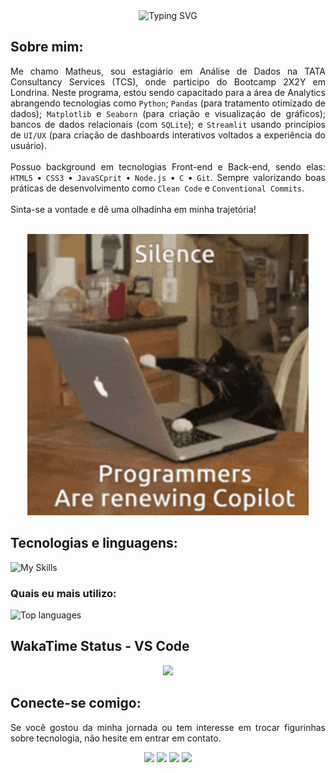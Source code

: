 <div align="center">
  <img src="https://readme-typing-svg.herokuapp.com?font=Poppins&size=60&duration=2500&pause=1000&center=true&vCenter=true&width=750&height=100&lines=Ol%C3%A1!+Seja+bem+vindo(a)!;Veja+minha+jornada!" alt="Typing SVG" />
</div>

<h2>Sobre mim:</h2>

<p align="justify">Me chamo Matheus, sou estagiário em Análise de Dados na TATA Consultancy Services (TCS), onde participo do Bootcamp 2X2Y em Londrina. Neste programa, estou sendo capacitado para a área de Analytics abrangendo tecnologias como <code>Python</code>; <code>Pandas</code> (para tratamento otimizado de dados); <code>Matplotlib</code> e <code>Seaborn</code> (para criação e visualizaçáo de gráficos); bancos de dados relacionais (com <code>SQLite</code>); e <code>Streamlit</code> usando princípios de <code>UI/UX</code> (para criação de dashboards interativos voltados a experiência do usuário).<br><br>Possuo background em tecnologias Front-end e Back-end, sendo elas: <code>HTML5</code> • <code>CSS3</code> • <code>JavaSCprit</code> • <code>Node.js</code> • <code>C</code> • <code>Git</code>. Sempre valorizando boas práticas de desenvolvimento como <code>Clean Code</code> e <code>Conventional Commits</code>.<br><br>Sinta-se a vontade e dê uma olhadinha em minha trajetória!</p>

<br>

<div align="center">
  <img src="./img/cat-programmer.gif" alt="meme de gato digitando em compuatdor">
</div>

<h2 align="left">Tecnologias e linguagens:</h2>

![My Skills](https://go-skill-icons.vercel.app/api/icons?i=python,pandas,matplotlib,streamlit,git&titles=true)

<h3>Quais eu mais utilizo:</h3>

<div align="left">
  <img src="https://github-readme-stats.vercel.app/api/top-langs/?username=MatheusVenturaNellessen&layout=compact&langs_count=16&hide_progress=false&count_private=true&show_icons=true&theme=github_dark&hide_border=false&hide_title=true" alt="Top languages" height="auto" width="400px">
</div>

<h2>WakaTime Status - VS Code</h2>
<div align="center">
  <img src="https://wakatime.com/share/@dev_matheusvn/55c51982-1534-4d41-b8fe-b87aae35b834.svg" height="450px" margin="auto">
</div>

<h2 align="left">Conecte-se comigo:</h2>

<p align="justify">Se você gostou da minha jornada ou tem interesse em trocar figurinhas sobre tecnologia, não hesite em entrar em contato.</p>
<div align="center">
  <a href="mailto:ti.matheus.v.n@gmail.com?subject=Nova%20conex%C3%A3o%20no%20Github&body=Ol%C3%A1,%20acabei%20de%20me%20conectar%20contigo%20no%20Github!" target="_blank"><img src="https://img.shields.io/badge/Gmail-D14836?style=for-the-badge&logo=gmail&logoColor=white"></a>
  <a href="https://wa.me/+554399567105" target="_blank"><img src="https://img.shields.io/badge/WhatsApp-25D366?style=for-the-badge&logo=whatsapp&logoColor=white"></a>
  <a href="https://linkedin.com/in/matheus-ventura-nellessen" target="_blank"><img src="https://img.shields.io/badge/LinkedIn-0077B5?style=for-the-badge&logo=linkedin&logoColor=white"></a>
  <a href="https://wakatime.com/@dev_matheusvn" target="_blank"><img src="https://img.shields.io/badge/WakaTime-000000?style=for-the-badge&logo=WakaTime&logoColor=white"></a>
</div>
